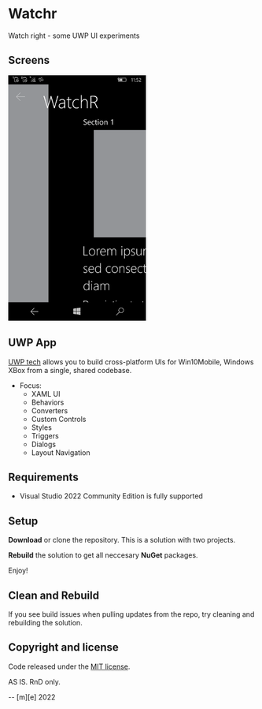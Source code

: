 # Watchr

Watch right - some UWP UI experiments

## Screens

<img src="Images/screenshot.png" alt="Movies" Width="280" />

## UWP App 

[UWP tech](https://docs.microsoft.com/en-us/windows/uwp/get-started/universal-application-platform-guide) allows you to build cross-platform UIs for Win10Mobile, 
Windows XBox from a single, shared codebase. 

* Focus:
  * XAML UI
  * Behaviors
  * Converters
  * Custom Controls
  * Styles
  * Triggers
  * Dialogs
  * Layout Navigation
  


## Requirements

* Visual Studio 2022 Community Edition is fully supported

## Setup

**Download** or clone the repository. This is a solution with two projects.

**Rebuild** the solution to get all neccesary **NuGet** packages.

Enjoy!

 
## Clean and Rebuild

If you see build issues when pulling updates from the repo, try cleaning and rebuilding the solution.


## Copyright and license

Code released under the [MIT license](https://opensource.org/licenses/MIT).

AS IS. RnD only.

   -- [m][e] 2022
